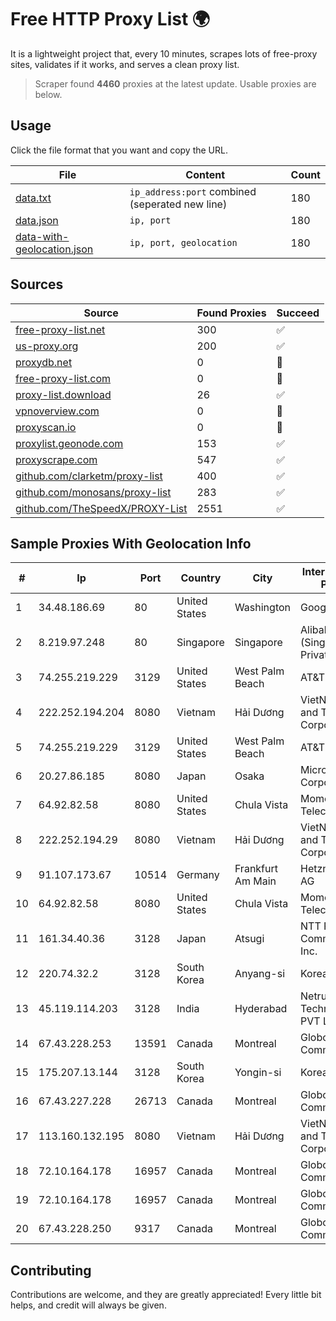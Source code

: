 
# Free HTTP Proxy List 🌍

It is a lightweight project that, every 10 minutes, scrapes lots of free-proxy sites, validates if it works, and serves a clean proxy list.


> Scraper found **4460** proxies at the latest update. Usable proxies are below.

## Usage

Click the file format that you want and copy the URL.


|File|Content|Count|
|----|-------|-----|
|[data.txt](https://raw.githubusercontent.com/themiralay/Proxy-List-World/master/data.txt)|`ip_address:port` combined (seperated new line)|180|
|[data.json](https://raw.githubusercontent.com/themiralay/Proxy-List-World/master/data.json)|`ip, port`|180|
|[data-with-geolocation.json](https://raw.githubusercontent.com/themiralay/Proxy-List-World/master/data-with-geolocation.json)|`ip, port, geolocation`|180|

## Sources

|Source|Found Proxies|Succeed|
|------|-------------|-------|
|[free-proxy-list.net](https://free-proxy-list.net)|300|✅|
|[us-proxy.org](https://www.us-proxy.org)|200|✅|
|[proxydb.net](http://proxydb.net)|0|🚫|
|[free-proxy-list.com](https://free-proxy-list.com/?page=&port=&type%5B%5D=http&type%5B%5D=https&up_time=0&search=Search)|0|🚫|
|[proxy-list.download](https://www.proxy-list.download/HTTP)|26|✅|
|[vpnoverview.com](https://vpnoverview.com/privacy/anonymous-browsing/free-proxy-servers)|0|🚫|
|[proxyscan.io](https://www.proxyscan.io)|0|🚫|
|[proxylist.geonode.com](https://proxylist.geonode.com/api/proxy-list?limit=300&page=1&sort_by=lastChecked&sort_type=desc&protocols=http,https)|153|✅|
|[proxyscrape.com](https://api.proxyscrape.com/v2/?request=displayproxies&protocol=http&timeout=10000&country=all&ssl=all&anonymity=all)|547|✅|
|[github.com/clarketm/proxy-list](https://raw.githubusercontent.com/clarketm/proxy-list/master/proxy-list-raw.txt)|400|✅|
|[github.com/monosans/proxy-list](https://raw.githubusercontent.com/monosans/proxy-list/main/proxies/http.txt)|283|✅|
|[github.com/TheSpeedX/PROXY-List](https://raw.githubusercontent.com/TheSpeedX/PROXY-List/master/http.txt)|2551|✅|


## Sample Proxies With Geolocation Info

|#|Ip|Port|Country|City|Internet Service Provider|
|-|--|----|-------|----|-------------------------|
|1|34.48.186.69|80|United States|Washington|Google LLC|
|2|8.219.97.248|80|Singapore|Singapore|Alibaba Cloud (Singapore) Private Limited|
|3|74.255.219.229|3129|United States|West Palm Beach|AT&T Corp.|
|4|222.252.194.204|8080|Vietnam|Hải Dương|VietNam Post and Telecom Corporation|
|5|74.255.219.229|3129|United States|West Palm Beach|AT&T Corp.|
|6|20.27.86.185|8080|Japan|Osaka|Microsoft Corporation|
|7|64.92.82.58|8080|United States|Chula Vista|Momentum Telecom, Inc.|
|8|222.252.194.29|8080|Vietnam|Hải Dương|VietNam Post and Telecom Corporation|
|9|91.107.173.67|10514|Germany|Frankfurt Am Main|Hetzner Online AG|
|10|64.92.82.58|8080|United States|Chula Vista|Momentum Telecom, Inc.|
|11|161.34.40.36|3128|Japan|Atsugi|NTT PC Communications, Inc.|
|12|220.74.32.2|3128|South Korea|Anyang-si|Korea Telecom|
|13|45.119.114.203|3128|India|Hyderabad|Netrun Technologies PVT LTD|
|14|67.43.228.253|13591|Canada|Montreal|GloboTech Communications|
|15|175.207.13.144|3128|South Korea|Yongin-si|Korea Telecom|
|16|67.43.227.228|26713|Canada|Montreal|GloboTech Communications|
|17|113.160.132.195|8080|Vietnam|Hải Dương|VietNam Post and Telecom Corporation|
|18|72.10.164.178|16957|Canada|Montreal|GloboTech Communications|
|19|72.10.164.178|16957|Canada|Montreal|GloboTech Communications|
|20|67.43.228.250|9317|Canada|Montreal|GloboTech Communications|



## Contributing

Contributions are welcome, and they are greatly appreciated! Every
little bit helps, and credit will always be given.

